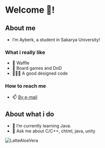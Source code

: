 # Welcome 👋!

## About me
 - I’m Ayberk, a student in Sakarya University!

### What i really like
 - 🧇 Waffle 
 - 🎲 Board games and DnD 
 - 👨🏻‍💻 A good designed code

### How to reach me
  - 📫 [By e-mail](ayberklove@gmail.com)

## About what i do
- 🌱 I’m currently learning Java.
- 💬 Ask me about  C/C++, chtml, java, unity
  

<!--
<p><img align="left" src="https://github-readme-stats.vercel.app/api/top-langs?username=LatteAloeVera&show_icons=true&locale=en&layout=compact" alt="LatteAloeVera" /></p>

<p>&nbsp;<img align="center" src="https://github-readme-stats.vercel.app/api?username=LatteAloeVera&show_icons=true&locale=en" alt="LatteAloeVera" /></p>
-->

<p><img align="center" src="https://github-readme-streak-stats.herokuapp.com/?user=LatteAloeVera&" alt="LatteAloeVera" /></p>



<!--
**LatteAloeVera/LatteAloeVera** is a ✨ _special_ ✨ repository because its `README.md` (this file) appears on your GitHub profile.

Here are some ideas to get you started:

- 🔭 I’m currently working on ...
- 🌱 I’m currently learning ...
- 👯 I’m looking to collaborate on ...
- 🤔 I’m looking for help with ...
- 💬 Ask me about ...
- 📫 How to reach me: ...
- 😄 Pronouns: ...
- ⚡ Fun fact: ...
-->
